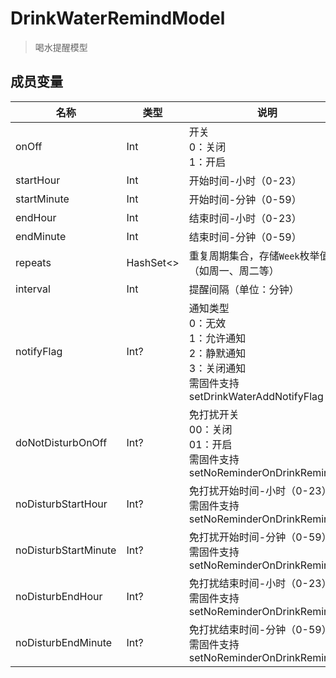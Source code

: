 <show-structure depth="2"/>

# DrinkWaterRemindModel

> 喝水提醒模型

## 成员变量

| 名称                   | 类型                   | 说明                                                                             |
|----------------------|----------------------|--------------------------------------------------------------------------------|
| onOff                | Int                  | 开关<br>0：关闭<br>1：开启                                                             |
| startHour            | Int                  | 开始时间-小时（0-23）                                                                  |
| startMinute          | Int                  | 开始时间-分钟（0-59）                                                                  |
| endHour              | Int                  | 结束时间-小时（0-23）                                                                  |
| endMinute            | Int                  | 结束时间-分钟（0-59）                                                                  |
| repeats              | HashSet<[](Week.md)> | 重复周期集合，存储`Week`枚举值（如周一、周二等）                                                    |
| interval             | Int                  | 提醒间隔（单位：分钟）                                                                    |
| notifyFlag           | Int?                 | 通知类型<br>0：无效<br>1：允许通知<br>2：静默通知<br>3：关闭通知<br>需固件支持 setDrinkWaterAddNotifyFlag |
| doNotDisturbOnOff    | Int?                 | 免打扰开关<br>00：关闭<br>01：开启<br>需固件支持 setNoReminderOnDrinkReminder                  |
| noDisturbStartHour   | Int?                 | 免打扰开始时间-小时（0-23）<br>需固件支持 setNoReminderOnDrinkReminder                         |
| noDisturbStartMinute | Int?                 | 免打扰开始时间-分钟（0-59）<br>需固件支持 setNoReminderOnDrinkReminder                         |
| noDisturbEndHour     | Int?                 | 免打扰结束时间-小时（0-23）<br>需固件支持 setNoReminderOnDrinkReminder                         |
| noDisturbEndMinute   | Int?                 | 免打扰结束时间-分钟（0-59）<br>需固件支持 setNoReminderOnDrinkReminder                         |